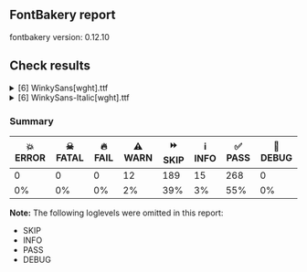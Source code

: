 ## FontBakery report

fontbakery version: 0.12.10





## Check results



<details><summary>[6] WinkySans[wght].ttf</summary>
<div>
<details>
    <summary>⚠️ <b>WARN</b> Detect any interpolation issues in the font. <a href="https://fontbakery.readthedocs.io/en/stable/fontbakery/checks/universal.html#"></a></summary>
    <div>







* ⚠️ **WARN** <p>Interpolation issues were found in the font:</p>
<pre><code>- Contour 0 point 71 in glyph 'k' has a kink between location wght=300 and location wght=900

- Contour 0 point 26 in glyph 'numbersign' has a kink between location wght=300 and location wght=900

- Contour 0 point 20 in glyph 'six' has a kink between location wght=300 and location wght=900

- Contour 0 point 20 in glyph 'a.salt' has a kink between location wght=300 and location wght=900

- Contour 0 point 61 in glyph 'g.salt' has a kink between location wght=300 and location wght=900

- Contour 1 point 19 in glyph 'Hbar' has a kink between location wght=300 and location wght=900

- Contour 0 point 19 in glyph 'H' has a kink between location wght=300 and location wght=900

- Contour 1 point 18 in glyph 'ampersand' has a kink between location wght=300 and location wght=900

- Contour 1 point 26 in glyph 'eth' has a kink between location wght=300 and location wght=900

- Contour 0 point 67 in glyph 'three' has a kink between location wght=300 and location wght=900
</code></pre>
 [code: interpolation-issues]



</div>
</details>

<details>
    <summary>⚠️ <b>WARN</b> Validate size, and resolution of article images, and ensure article page has minimum length and includes visual assets. <a href="https://fontbakery.readthedocs.io/en/stable/fontbakery/checks/googlefonts.article.html#"></a></summary>
    <div>







* ⚠️ **WARN** <p>Family metadata at fonts/variable does not have an article.</p>
 [code: lacks-article]



</div>
</details>

<details>
    <summary>⚠️ <b>WARN</b> Check for codepoints not covered by METADATA subsets. <a href="https://fontbakery.readthedocs.io/en/stable/fontbakery/checks/googlefonts.subsets.html#"></a></summary>
    <div>







* ⚠️ **WARN** <p>The following codepoints supported by the font are not covered by
any subsets defined in the font's metadata file, and will never
be served. You can solve this by either manually adding additional
subset declarations to METADATA.pb, or by editing the glyphset
definitions.</p>
<ul>
<li>U+02D8 BREVE: try adding one of: canadian-aboriginal, yi</li>
<li>U+02D9 DOT ABOVE: try adding one of: canadian-aboriginal, yi</li>
<li>U+02DB OGONEK: try adding one of: canadian-aboriginal, yi</li>
<li>U+0302 COMBINING CIRCUMFLEX ACCENT: try adding one of: math, coptic, cherokee, tifinagh</li>
<li>U+0306 COMBINING BREVE: try adding one of: old-permic, tifinagh</li>
<li>U+0307 COMBINING DOT ABOVE: try adding one of: todhri, hebrew, math, duployan, syriac, tai-le, tifinagh, coptic, canadian-aboriginal, malayalam, old-permic</li>
<li>U+030A COMBINING RING ABOVE: try adding one of: duployan, syriac</li>
<li>U+030B COMBINING DOUBLE ACUTE ACCENT: try adding one of: cherokee, osage</li>
<li>U+030C COMBINING CARON: try adding one of: cherokee, tai-le</li>
<li>U+0312 COMBINING TURNED COMMA ABOVE: try adding math</li>
<li>U+0326 COMBINING COMMA BELOW: try adding math</li>
<li>U+0327 COMBINING CEDILLA: try adding math</li>
<li>U+0328 COMBINING OGONEK: not included in any glyphset definition</li>
<li>U+0E3F THAI CURRENCY SYMBOL BAHT: try adding thai</li>
<li>U+1EBC LATIN CAPITAL LETTER E WITH TILDE: try adding vietnamese</li>
<li>U+1EBD LATIN SMALL LETTER E WITH TILDE: try adding vietnamese</li>
<li>U+2000 EN QUAD: try adding symbols2</li>
<li>U+2001 EM QUAD: try adding symbols2</li>
<li>U+2003 EM SPACE: try adding nushu</li>
<li>U+2004 THREE-PER-EM SPACE: try adding symbols2</li>
<li>U+2005 FOUR-PER-EM SPACE: try adding symbols2</li>
<li>U+2006 SIX-PER-EM SPACE: try adding symbols2</li>
<li>U+2007 FIGURE SPACE: try adding symbols2</li>
<li>U+2008 PUNCTUATION SPACE: try adding symbols2</li>
<li>U+200A HAIR SPACE: try adding symbols2</li>
<li>U+200C ZERO WIDTH NON-JOINER: try adding one of: yi, khudawadi, hebrew, cham, kharoshthi, modi, psalter-pahlavi, oriya, syriac, tagalog, tagbanwa, buginese, kaithi, malayalam, tai-le, saurashtra, balinese, thai, sundanese, gurmukhi, telugu, hanunoo, mahajani, tai-viet, tirhuta, syloti-nagri, duployan, khojki, mandaic, meetei-mayek, newa, sogdian, gunjala-gondi, zanabazar-square, kayah-li, gujarati, manichaean, new-tai-lue, sinhala, thaana, mongolian, tamil, javanese, buhid, lepcha, takri, phags-pa, tai-tham, batak, avestan, khmer, brahmi, hatran, warang-citi, devanagari, kannada, limbu, siddham, bengali, arabic, lao, nko, rejang, pahawh-hmong, hanifi-rohingya, tibetan, tifinagh, sharada, grantha, chakma, dogra, masaram-gondi, bhaiksuki, myanmar</li>
<li>U+200D ZERO WIDTH JOINER: try adding one of: yi, khudawadi, hebrew, cham, kharoshthi, modi, psalter-pahlavi, oriya, syriac, tagalog, tagbanwa, buginese, kaithi, malayalam, tai-le, saurashtra, balinese, thai, sundanese, gurmukhi, telugu, hanunoo, mahajani, tai-viet, tirhuta, syloti-nagri, duployan, khojki, mandaic, meetei-mayek, newa, sogdian, gunjala-gondi, zanabazar-square, kayah-li, gujarati, manichaean, new-tai-lue, sinhala, thaana, mongolian, tamil, javanese, buhid, lepcha, takri, phags-pa, tai-tham, batak, avestan, khmer, old-hungarian, brahmi, warang-citi, devanagari, kannada, limbu, siddham, bengali, arabic, lao, nko, rejang, pahawh-hmong, hanifi-rohingya, tibetan, tifinagh, sharada, grantha, chakma, dogra, masaram-gondi, bhaiksuki, myanmar</li>
<li>U+200E LEFT-TO-RIGHT MARK: try adding one of: arabic, hebrew, nko, phags-pa, syriac, thaana</li>
<li>U+200F RIGHT-TO-LEFT MARK: try adding one of: hebrew, nko, phags-pa, syriac, thaana</li>
<li>U+2021 DOUBLE DAGGER: try adding adlam</li>
<li>U+202F NARROW NO-BREAK SPACE: try adding one of: phags-pa, mongolian, yi</li>
<li>U+2030 PER MILLE SIGN: try adding adlam</li>
<li>U+205F MEDIUM MATHEMATICAL SPACE: try adding math</li>
<li>U+2248 ALMOST EQUAL TO: try adding math</li>
<li>U+2260 NOT EQUAL TO: try adding math</li>
<li>U+2264 LESS-THAN OR EQUAL TO: try adding math</li>
<li>U+2265 GREATER-THAN OR EQUAL TO: try adding math</li>
<li>U+25CC DOTTED CIRCLE: try adding one of: elbasan, kharoshthi, tagbanwa, coptic, thai, hanunoo, adlam, duployan, newa, gunjala-gondi, manichaean, new-tai-lue, javanese, symbols, limbu, siddham, tifinagh, canadian-aboriginal, grantha, dogra, myanmar, tai-le, marchen, buginese, kaithi, malayalam, soyombo, bassa-vah, sundanese, telugu, syloti-nagri, sogdian, mongolian, buhid, brahmi, warang-citi, armenian, pahawh-hmong, sharada, chakma, bhaiksuki, hebrew, cham, modi, psalter-pahlavi, syriac, music, saurashtra, balinese, miao, mandaic, gujarati, wancho, sinhala, thaana, tamil, khmer, ahom, osage, lao, nko, rejang, mende-kikakui, yi, khudawadi, tagalog, oriya, gurmukhi, mahajani, math, tai-viet, tirhuta, khojki, meetei-mayek, old-permic, zanabazar-square, kayah-li, lepcha, takri, phags-pa, tai-tham, batak, devanagari, kannada, bengali, caucasian-albanian, hanifi-rohingya, tibetan, masaram-gondi</li>
<li>U+3000 IDEOGRAPHIC SPACE: try adding one of: japanese, yi, chinese-hongkong, phags-pa, chinese-simplified, chinese-traditional, nushu</li>
</ul>
<p>Or you can add the above codepoints to one of the subsets supported by the font: <code>latin</code>, <code>latin-ext</code></p>
 [code: unreachable-subsetting]



</div>
</details>

<details>
    <summary>⚠️ <b>WARN</b> Ensure soft_dotted characters lose their dot when combined with marks that replace the dot. <a href="https://fontbakery.readthedocs.io/en/stable/fontbakery/checks/shaping.html#"></a></summary>
    <div>







* ⚠️ **WARN** <p>The dot of soft dotted characters used in orthographies <em>must</em> disappear in the following strings: i̊ i̋ į̀ į́ į̂ į̃ į̄ į̌</p>
<p>The dot of soft dotted characters <em>should</em> disappear in other cases, for example: ĭ i̇ ǐ i̒ ĭ̦ i̦̇ i̦̊ i̦̋ ǐ̦ i̦̒ ĭ̧ i̧̇ i̧̊ i̧̋ ǐ̧ i̧̒ į̆ į̇ į̈ į̊</p>
<p>Your font fully covers the following languages that require the soft-dotted feature: Dutch (Latn, 31,709,104 speakers), Lithuanian (Latn, 2,357,094 speakers).</p>
<p>Your font does <em>not</em> cover the following languages that require the soft-dotted feature: Avokaya (Latn, 100,000 speakers), Dii (Latn, 71,000 speakers), Yala (Latn, 200,000 speakers), South Central Banda (Latn, 244,000 speakers), Aghem (Latn, 38,843 speakers), Bafut (Latn, 158,146 speakers), Han (Latn, 6 speakers), Nateni (Latn, 100,000 speakers), Sar (Latn, 500,000 speakers), Gulay (Latn, 250,478 speakers), Dan (Latn, 1,099,244 speakers), Fur (Latn, 1,230,163 speakers), Ejagham (Latn, 120,000 speakers), Ukrainian (Cyrl, 29,273,587 speakers), Southern Kisi (Latn, 360,000 speakers), Basaa (Latn, 332,940 speakers), Navajo (Latn, 166,319 speakers), Kaska (Latn, 125 speakers), Vute (Latn, 21,000 speakers), Igbo (Latn, 27,823,640 speakers), Cicipu (Latn, 44,000 speakers), Ekpeye (Latn, 226,000 speakers), Zapotec (Latn, 490,000 speakers), Mfumte (Latn, 79,000 speakers), Ebira (Latn, 2,200,000 speakers), Mundani (Latn, 34,000 speakers), Teke-Ebo (Latn, 260,000 speakers), Nzakara (Latn, 50,000 speakers), Ma’di (Latn, 584,000 speakers), Kom (Latn, 360,685 speakers), Koonzime (Latn, 40,000 speakers), Belarusian (Cyrl, 10,064,517 speakers), Kpelle, Guinea (Latn, 622,000 speakers), Makaa (Latn, 221,000 speakers), Ngbaka (Latn, 1,020,000 speakers), Heiltsuk (Latn, 300 speakers), Ijo, Southeast (Latn, 2,471,000 speakers), Lugbara (Latn, 2,200,000 speakers), Mango (Latn, 77,000 speakers), Bete-Bendi (Latn, 100,000 speakers).</p>
 [code: soft-dotted]



</div>
</details>

<details>
    <summary>⚠️ <b>WARN</b> Ensure variable fonts include an avar table. <a href="https://fontbakery.readthedocs.io/en/stable/fontbakery/checks/googlefonts.varfont.html#"></a></summary>
    <div>







* ⚠️ **WARN** <p>This variable font does not have an avar table.</p>
 [code: missing-avar]



</div>
</details>

<details>
    <summary>⚠️ <b>WARN</b> Ensure fonts have ScriptLangTags declared on the 'meta' table. <a href="https://fontbakery.readthedocs.io/en/stable/fontbakery/checks/googlefonts.meta.html#"></a></summary>
    <div>







* ⚠️ **WARN** <p>This font file does not have a 'meta' table.</p>
 [code: lacks-meta-table]



</div>
</details>
</div>
</details>

<details><summary>[6] WinkySans-Italic[wght].ttf</summary>
<div>
<details>
    <summary>⚠️ <b>WARN</b> Detect any interpolation issues in the font. <a href="https://fontbakery.readthedocs.io/en/stable/fontbakery/checks/universal.html#"></a></summary>
    <div>







* ⚠️ **WARN** <p>Interpolation issues were found in the font:</p>
<pre><code>- Contour 0 point 26 in glyph 'numbersign' has a kink between location wght=300 and location wght=900

- Contour 0 point 20 in glyph 'six' has a kink between location wght=300 and location wght=900

- Contour 0 point 63 in glyph 'g.salt' has a kink between location wght=300 and location wght=900

- Contour 0 point 84 in glyph 'g.salt' has a kink between location wght=300 and location wght=900

- Contour 0 point 44 in glyph 'eight' has a kink between location wght=300 and location wght=900

- Contour 0 point 29 in glyph 'B.salt' has a kink between location wght=300 and location wght=900

- Contour 0 point 12 in glyph 'H' has a kink between location wght=300 and location wght=900

- Contour 0 point 21 in glyph 'H' has a kink between location wght=300 and location wght=900

- Contour 1 point 26 in glyph 'eth' has a kink between location wght=300 and location wght=900

- Contour 0 point 67 in glyph 'three' has a kink between location wght=300 and location wght=900
</code></pre>
 [code: interpolation-issues]



</div>
</details>

<details>
    <summary>⚠️ <b>WARN</b> Validate size, and resolution of article images, and ensure article page has minimum length and includes visual assets. <a href="https://fontbakery.readthedocs.io/en/stable/fontbakery/checks/googlefonts.article.html#"></a></summary>
    <div>







* ⚠️ **WARN** <p>Family metadata at fonts/variable does not have an article.</p>
 [code: lacks-article]



</div>
</details>

<details>
    <summary>⚠️ <b>WARN</b> Check for codepoints not covered by METADATA subsets. <a href="https://fontbakery.readthedocs.io/en/stable/fontbakery/checks/googlefonts.subsets.html#"></a></summary>
    <div>







* ⚠️ **WARN** <p>The following codepoints supported by the font are not covered by
any subsets defined in the font's metadata file, and will never
be served. You can solve this by either manually adding additional
subset declarations to METADATA.pb, or by editing the glyphset
definitions.</p>
<ul>
<li>U+02D8 BREVE: try adding one of: canadian-aboriginal, yi</li>
<li>U+02D9 DOT ABOVE: try adding one of: canadian-aboriginal, yi</li>
<li>U+02DB OGONEK: try adding one of: canadian-aboriginal, yi</li>
<li>U+0302 COMBINING CIRCUMFLEX ACCENT: try adding one of: math, coptic, cherokee, tifinagh</li>
<li>U+0306 COMBINING BREVE: try adding one of: old-permic, tifinagh</li>
<li>U+0307 COMBINING DOT ABOVE: try adding one of: todhri, hebrew, math, duployan, syriac, tai-le, tifinagh, coptic, canadian-aboriginal, malayalam, old-permic</li>
<li>U+030A COMBINING RING ABOVE: try adding one of: duployan, syriac</li>
<li>U+030B COMBINING DOUBLE ACUTE ACCENT: try adding one of: cherokee, osage</li>
<li>U+030C COMBINING CARON: try adding one of: cherokee, tai-le</li>
<li>U+0312 COMBINING TURNED COMMA ABOVE: try adding math</li>
<li>U+0326 COMBINING COMMA BELOW: try adding math</li>
<li>U+0327 COMBINING CEDILLA: try adding math</li>
<li>U+0328 COMBINING OGONEK: not included in any glyphset definition</li>
<li>U+0E3F THAI CURRENCY SYMBOL BAHT: try adding thai</li>
<li>U+1EBC LATIN CAPITAL LETTER E WITH TILDE: try adding vietnamese</li>
<li>U+1EBD LATIN SMALL LETTER E WITH TILDE: try adding vietnamese</li>
<li>U+2000 EN QUAD: try adding symbols2</li>
<li>U+2001 EM QUAD: try adding symbols2</li>
<li>U+2003 EM SPACE: try adding nushu</li>
<li>U+2004 THREE-PER-EM SPACE: try adding symbols2</li>
<li>U+2005 FOUR-PER-EM SPACE: try adding symbols2</li>
<li>U+2006 SIX-PER-EM SPACE: try adding symbols2</li>
<li>U+2007 FIGURE SPACE: try adding symbols2</li>
<li>U+2008 PUNCTUATION SPACE: try adding symbols2</li>
<li>U+200A HAIR SPACE: try adding symbols2</li>
<li>U+200C ZERO WIDTH NON-JOINER: try adding one of: yi, khudawadi, hebrew, cham, kharoshthi, modi, psalter-pahlavi, oriya, syriac, tagalog, tagbanwa, buginese, kaithi, malayalam, tai-le, saurashtra, balinese, thai, sundanese, gurmukhi, telugu, hanunoo, mahajani, tai-viet, tirhuta, syloti-nagri, duployan, khojki, mandaic, meetei-mayek, newa, sogdian, gunjala-gondi, zanabazar-square, kayah-li, gujarati, manichaean, new-tai-lue, sinhala, thaana, mongolian, tamil, javanese, buhid, lepcha, takri, phags-pa, tai-tham, batak, avestan, khmer, brahmi, hatran, warang-citi, devanagari, kannada, limbu, siddham, bengali, arabic, lao, nko, rejang, pahawh-hmong, hanifi-rohingya, tibetan, tifinagh, sharada, grantha, chakma, dogra, masaram-gondi, bhaiksuki, myanmar</li>
<li>U+200D ZERO WIDTH JOINER: try adding one of: yi, khudawadi, hebrew, cham, kharoshthi, modi, psalter-pahlavi, oriya, syriac, tagalog, tagbanwa, buginese, kaithi, malayalam, tai-le, saurashtra, balinese, thai, sundanese, gurmukhi, telugu, hanunoo, mahajani, tai-viet, tirhuta, syloti-nagri, duployan, khojki, mandaic, meetei-mayek, newa, sogdian, gunjala-gondi, zanabazar-square, kayah-li, gujarati, manichaean, new-tai-lue, sinhala, thaana, mongolian, tamil, javanese, buhid, lepcha, takri, phags-pa, tai-tham, batak, avestan, khmer, old-hungarian, brahmi, warang-citi, devanagari, kannada, limbu, siddham, bengali, arabic, lao, nko, rejang, pahawh-hmong, hanifi-rohingya, tibetan, tifinagh, sharada, grantha, chakma, dogra, masaram-gondi, bhaiksuki, myanmar</li>
<li>U+200E LEFT-TO-RIGHT MARK: try adding one of: arabic, hebrew, nko, phags-pa, syriac, thaana</li>
<li>U+200F RIGHT-TO-LEFT MARK: try adding one of: hebrew, nko, phags-pa, syriac, thaana</li>
<li>U+2021 DOUBLE DAGGER: try adding adlam</li>
<li>U+202F NARROW NO-BREAK SPACE: try adding one of: phags-pa, mongolian, yi</li>
<li>U+2030 PER MILLE SIGN: try adding adlam</li>
<li>U+205F MEDIUM MATHEMATICAL SPACE: try adding math</li>
<li>U+2248 ALMOST EQUAL TO: try adding math</li>
<li>U+2260 NOT EQUAL TO: try adding math</li>
<li>U+2264 LESS-THAN OR EQUAL TO: try adding math</li>
<li>U+2265 GREATER-THAN OR EQUAL TO: try adding math</li>
<li>U+25CC DOTTED CIRCLE: try adding one of: elbasan, kharoshthi, tagbanwa, coptic, thai, hanunoo, adlam, duployan, newa, gunjala-gondi, manichaean, new-tai-lue, javanese, symbols, limbu, siddham, tifinagh, canadian-aboriginal, grantha, dogra, myanmar, tai-le, marchen, buginese, kaithi, malayalam, soyombo, bassa-vah, sundanese, telugu, syloti-nagri, sogdian, mongolian, buhid, brahmi, warang-citi, armenian, pahawh-hmong, sharada, chakma, bhaiksuki, hebrew, cham, modi, psalter-pahlavi, syriac, music, saurashtra, balinese, miao, mandaic, gujarati, wancho, sinhala, thaana, tamil, khmer, ahom, osage, lao, nko, rejang, mende-kikakui, yi, khudawadi, tagalog, oriya, gurmukhi, mahajani, math, tai-viet, tirhuta, khojki, meetei-mayek, old-permic, zanabazar-square, kayah-li, lepcha, takri, phags-pa, tai-tham, batak, devanagari, kannada, bengali, caucasian-albanian, hanifi-rohingya, tibetan, masaram-gondi</li>
<li>U+3000 IDEOGRAPHIC SPACE: try adding one of: japanese, yi, chinese-hongkong, phags-pa, chinese-simplified, chinese-traditional, nushu</li>
</ul>
<p>Or you can add the above codepoints to one of the subsets supported by the font: <code>latin</code>, <code>latin-ext</code></p>
 [code: unreachable-subsetting]



</div>
</details>

<details>
    <summary>⚠️ <b>WARN</b> Ensure soft_dotted characters lose their dot when combined with marks that replace the dot. <a href="https://fontbakery.readthedocs.io/en/stable/fontbakery/checks/shaping.html#"></a></summary>
    <div>







* ⚠️ **WARN** <p>The dot of soft dotted characters used in orthographies <em>must</em> disappear in the following strings: i̊ i̋ į̀ į́ į̂ į̃ į̄ į̌</p>
<p>The dot of soft dotted characters <em>should</em> disappear in other cases, for example: ĭ i̇ ǐ i̒ ĭ̦ i̦̇ i̦̊ i̦̋ ǐ̦ i̦̒ ĭ̧ i̧̇ i̧̊ i̧̋ ǐ̧ i̧̒ į̆ į̇ į̈ į̊</p>
<p>Your font fully covers the following languages that require the soft-dotted feature: Dutch (Latn, 31,709,104 speakers), Lithuanian (Latn, 2,357,094 speakers).</p>
<p>Your font does <em>not</em> cover the following languages that require the soft-dotted feature: Avokaya (Latn, 100,000 speakers), Dii (Latn, 71,000 speakers), Yala (Latn, 200,000 speakers), South Central Banda (Latn, 244,000 speakers), Aghem (Latn, 38,843 speakers), Bafut (Latn, 158,146 speakers), Han (Latn, 6 speakers), Nateni (Latn, 100,000 speakers), Sar (Latn, 500,000 speakers), Gulay (Latn, 250,478 speakers), Dan (Latn, 1,099,244 speakers), Fur (Latn, 1,230,163 speakers), Ejagham (Latn, 120,000 speakers), Ukrainian (Cyrl, 29,273,587 speakers), Southern Kisi (Latn, 360,000 speakers), Basaa (Latn, 332,940 speakers), Navajo (Latn, 166,319 speakers), Kaska (Latn, 125 speakers), Vute (Latn, 21,000 speakers), Igbo (Latn, 27,823,640 speakers), Cicipu (Latn, 44,000 speakers), Ekpeye (Latn, 226,000 speakers), Zapotec (Latn, 490,000 speakers), Mfumte (Latn, 79,000 speakers), Ebira (Latn, 2,200,000 speakers), Mundani (Latn, 34,000 speakers), Teke-Ebo (Latn, 260,000 speakers), Nzakara (Latn, 50,000 speakers), Ma’di (Latn, 584,000 speakers), Kom (Latn, 360,685 speakers), Koonzime (Latn, 40,000 speakers), Belarusian (Cyrl, 10,064,517 speakers), Kpelle, Guinea (Latn, 622,000 speakers), Makaa (Latn, 221,000 speakers), Ngbaka (Latn, 1,020,000 speakers), Heiltsuk (Latn, 300 speakers), Ijo, Southeast (Latn, 2,471,000 speakers), Lugbara (Latn, 2,200,000 speakers), Mango (Latn, 77,000 speakers), Bete-Bendi (Latn, 100,000 speakers).</p>
 [code: soft-dotted]



</div>
</details>

<details>
    <summary>⚠️ <b>WARN</b> Ensure variable fonts include an avar table. <a href="https://fontbakery.readthedocs.io/en/stable/fontbakery/checks/googlefonts.varfont.html#"></a></summary>
    <div>







* ⚠️ **WARN** <p>This variable font does not have an avar table.</p>
 [code: missing-avar]



</div>
</details>

<details>
    <summary>⚠️ <b>WARN</b> Ensure fonts have ScriptLangTags declared on the 'meta' table. <a href="https://fontbakery.readthedocs.io/en/stable/fontbakery/checks/googlefonts.meta.html#"></a></summary>
    <div>







* ⚠️ **WARN** <p>This font file does not have a 'meta' table.</p>
 [code: lacks-meta-table]



</div>
</details>
</div>
</details>




### Summary

| 💥 ERROR | ☠ FATAL | 🔥 FAIL | ⚠️ WARN | ⏩ SKIP | ℹ️ INFO | ✅ PASS | 🔎 DEBUG | 
| ---|---|---|---|---|---|---|---|
| 0 | 0 | 0 | 12 | 189 | 15 | 268 | 0 | 
| 0% | 0% | 0% | 2% | 39% | 3% | 55% | 0% | 



**Note:** The following loglevels were omitted in this report:


* SKIP
* INFO
* PASS
* DEBUG
